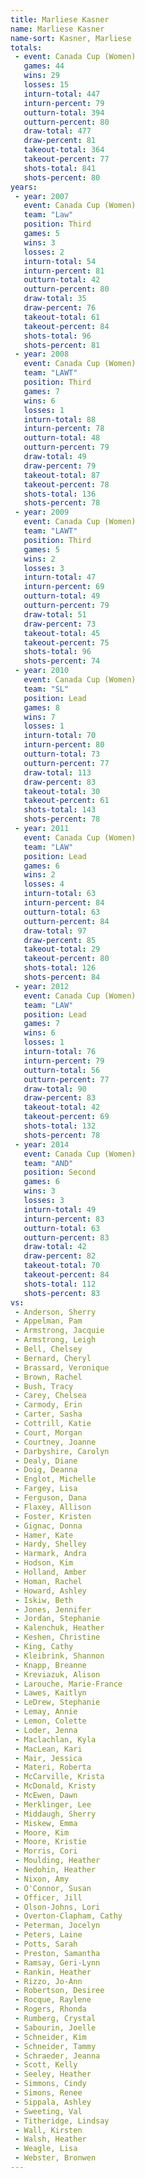```yaml
---
title: Marliese Kasner
name: Marliese Kasner
name-sort: Kasner, Marliese
totals:
 - event: Canada Cup (Women)
   games: 44
   wins: 29
   losses: 15
   inturn-total: 447
   inturn-percent: 79
   outturn-total: 394
   outturn-percent: 80
   draw-total: 477
   draw-percent: 81
   takeout-total: 364
   takeout-percent: 77
   shots-total: 841
   shots-percent: 80
years:
 - year: 2007
   event: Canada Cup (Women)
   team: "Law"
   position: Third
   games: 5
   wins: 3
   losses: 2
   inturn-total: 54
   inturn-percent: 81
   outturn-total: 42
   outturn-percent: 80
   draw-total: 35
   draw-percent: 76
   takeout-total: 61
   takeout-percent: 84
   shots-total: 96
   shots-percent: 81
 - year: 2008
   event: Canada Cup (Women)
   team: "LAWT"
   position: Third
   games: 7
   wins: 6
   losses: 1
   inturn-total: 88
   inturn-percent: 78
   outturn-total: 48
   outturn-percent: 79
   draw-total: 49
   draw-percent: 79
   takeout-total: 87
   takeout-percent: 78
   shots-total: 136
   shots-percent: 78
 - year: 2009
   event: Canada Cup (Women)
   team: "LAWT"
   position: Third
   games: 5
   wins: 2
   losses: 3
   inturn-total: 47
   inturn-percent: 69
   outturn-total: 49
   outturn-percent: 79
   draw-total: 51
   draw-percent: 73
   takeout-total: 45
   takeout-percent: 75
   shots-total: 96
   shots-percent: 74
 - year: 2010
   event: Canada Cup (Women)
   team: "SL"
   position: Lead
   games: 8
   wins: 7
   losses: 1
   inturn-total: 70
   inturn-percent: 80
   outturn-total: 73
   outturn-percent: 77
   draw-total: 113
   draw-percent: 83
   takeout-total: 30
   takeout-percent: 61
   shots-total: 143
   shots-percent: 78
 - year: 2011
   event: Canada Cup (Women)
   team: "LAW"
   position: Lead
   games: 6
   wins: 2
   losses: 4
   inturn-total: 63
   inturn-percent: 84
   outturn-total: 63
   outturn-percent: 84
   draw-total: 97
   draw-percent: 85
   takeout-total: 29
   takeout-percent: 80
   shots-total: 126
   shots-percent: 84
 - year: 2012
   event: Canada Cup (Women)
   team: "LAW"
   position: Lead
   games: 7
   wins: 6
   losses: 1
   inturn-total: 76
   inturn-percent: 79
   outturn-total: 56
   outturn-percent: 77
   draw-total: 90
   draw-percent: 83
   takeout-total: 42
   takeout-percent: 69
   shots-total: 132
   shots-percent: 78
 - year: 2014
   event: Canada Cup (Women)
   team: "AND"
   position: Second
   games: 6
   wins: 3
   losses: 3
   inturn-total: 49
   inturn-percent: 83
   outturn-total: 63
   outturn-percent: 83
   draw-total: 42
   draw-percent: 82
   takeout-total: 70
   takeout-percent: 84
   shots-total: 112
   shots-percent: 83
vs:
 - Anderson, Sherry
 - Appelman, Pam
 - Armstrong, Jacquie
 - Armstrong, Leigh
 - Bell, Chelsey
 - Bernard, Cheryl
 - Brassard, Veronique
 - Brown, Rachel
 - Bush, Tracy
 - Carey, Chelsea
 - Carmody, Erin
 - Carter, Sasha
 - Cottrill, Katie
 - Court, Morgan
 - Courtney, Joanne
 - Darbyshire, Carolyn
 - Dealy, Diane
 - Doig, Deanna
 - Englot, Michelle
 - Fargey, Lisa
 - Ferguson, Dana
 - Flaxey, Allison
 - Foster, Kristen
 - Gignac, Donna
 - Hamer, Kate
 - Hardy, Shelley
 - Harmark, Andra
 - Hodson, Kim
 - Holland, Amber
 - Homan, Rachel
 - Howard, Ashley
 - Iskiw, Beth
 - Jones, Jennifer
 - Jordan, Stephanie
 - Kalenchuk, Heather
 - Keshen, Christine
 - King, Cathy
 - Kleibrink, Shannon
 - Knapp, Breanne
 - Kreviazuk, Alison
 - Larouche, Marie-France
 - Lawes, Kaitlyn
 - LeDrew, Stephanie
 - Lemay, Annie
 - Lemon, Colette
 - Loder, Jenna
 - Maclachlan, Kyla
 - MacLean, Kari
 - Mair, Jessica
 - Materi, Roberta
 - McCarville, Krista
 - McDonald, Kristy
 - McEwen, Dawn
 - Merklinger, Lee
 - Middaugh, Sherry
 - Miskew, Emma
 - Moore, Kim
 - Moore, Kristie
 - Morris, Cori
 - Moulding, Heather
 - Nedohin, Heather
 - Nixon, Amy
 - O'Connor, Susan
 - Officer, Jill
 - Olson-Johns, Lori
 - Overton-Clapham, Cathy
 - Peterman, Jocelyn
 - Peters, Laine
 - Potts, Sarah
 - Preston, Samantha
 - Ramsay, Geri-Lynn
 - Rankin, Heather
 - Rizzo, Jo-Ann
 - Robertson, Desiree
 - Rocque, Raylene
 - Rogers, Rhonda
 - Rumberg, Crystal
 - Sabourin, Joelle
 - Schneider, Kim
 - Schneider, Tammy
 - Schraeder, Jeanna
 - Scott, Kelly
 - Seeley, Heather
 - Simmons, Cindy
 - Simons, Renee
 - Sippala, Ashley
 - Sweeting, Val
 - Titheridge, Lindsay
 - Wall, Kirsten
 - Walsh, Heather
 - Weagle, Lisa
 - Webster, Bronwen
---
```

